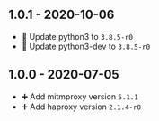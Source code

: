 ## 1.0.1 - 2020-10-06

* 🔼 Update python3 to `3.8.5-r0`
* 🔼 Update python3-dev to `3.8.5-r0`


## 1.0.0 - 2020-07-05

* ➕ Add mitmproxy version `5.1.1`
* ➕ Add haproxy version `2.1.4-r0`

